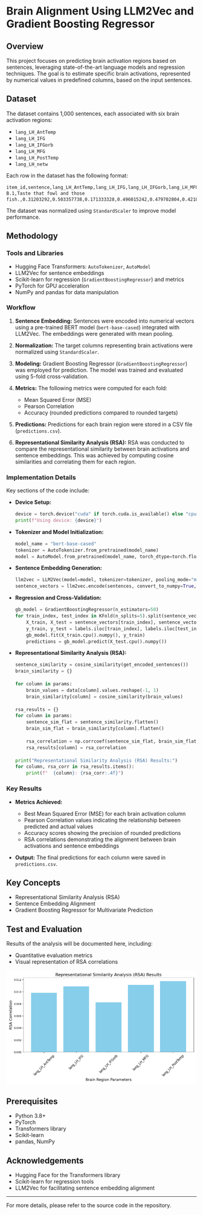 # Brain Alignment Using LLM2Vec and Gradient Boosting Regressor

## Overview
This project focuses on predicting brain activation regions based on sentences, leveraging state-of-the-art language models and regression techniques. The goal is to estimate specific brain activations, represented by numerical values in predefined columns, based on the input sentences.

## Dataset
The dataset contains 1,000 sentences, each associated with six brain activation regions:

- `lang_LH_AntTemp`
- `lang_LH_IFG`
- `lang_LH_IFGorb`
- `lang_LH_MFG`
- `lang_LH_PostTemp`
- `lang_LH_netw`

Each row in the dataset has the following format:

```
item_id,sentence,lang_LH_AntTemp,lang_LH_IFG,lang_LH_IFGorb,lang_LH_MFG,lang_LH_PostTemp,lang_LH_netw
B.1,Taste that fowl and those fish.,0.31203292,0.503357738,0.171333328,0.496015242,0.479702804,0.421033246
```

The dataset was normalized using `StandardScaler` to improve model performance.

## Methodology

### Tools and Libraries
- Hugging Face Transformers: `AutoTokenizer`, `AutoModel`
- LLM2Vec for sentence embeddings
- Scikit-learn for regression (`GradientBoostingRegressor`) and metrics
- PyTorch for GPU acceleration
- NumPy and pandas for data manipulation

### Workflow
1. **Sentence Embedding:**
   Sentences were encoded into numerical vectors using a pre-trained BERT model (`bert-base-cased`) integrated with LLM2Vec. The embeddings were generated with mean pooling.

2. **Normalization:**
   The target columns representing brain activations were normalized using `StandardScaler`.

3. **Modeling:**
   Gradient Boosting Regressor (`GradientBoostingRegressor`) was employed for prediction. The model was trained and evaluated using 5-fold cross-validation.

4. **Metrics:**
   The following metrics were computed for each fold:
   - Mean Squared Error (MSE)
   - Pearson Correlation
   - Accuracy (rounded predictions compared to rounded targets)

5. **Predictions:**
   Predictions for each brain region were stored in a CSV file (`predictions.csv`).

6. **Representational Similarity Analysis (RSA):**
   RSA was conducted to compare the representational similarity between brain activations and sentence embeddings. This was achieved by computing cosine similarities and correlating them for each region.

### Implementation Details
Key sections of the code include:

- **Device Setup:**
  ```python
  device = torch.device("cuda" if torch.cuda.is_available() else "cpu")
  print(f"Using device: {device}")
  ```

- **Tokenizer and Model Initialization:**
  ```python
  model_name = "bert-base-cased"
  tokenizer = AutoTokenizer.from_pretrained(model_name)
  model = AutoModel.from_pretrained(model_name, torch_dtype=torch.float16)
  ```

- **Sentence Embedding Generation:**
  ```python
  llm2vec = LLM2Vec(model=model, tokenizer=tokenizer, pooling_mode="mean")
  sentence_vectors = llm2vec.encode(sentences, convert_to_numpy=True, device=device)
  ```

- **Regression and Cross-Validation:**
  ```python
  gb_model = GradientBoostingRegressor(n_estimators=50)
  for train_index, test_index in KFold(n_splits=5).split(sentence_vectors):
      X_train, X_test = sentence_vectors[train_index], sentence_vectors[test_index]
      y_train, y_test = labels.iloc[train_index], labels.iloc[test_index]
      gb_model.fit(X_train.cpu().numpy(), y_train)
      predictions = gb_model.predict(X_test.cpu().numpy())
  ```

- **Representational Similarity Analysis (RSA):**
  ```python
  sentence_similarity = cosine_similarity(get_encoded_sentences())
  brain_similarity = {}

  for column in params:
      brain_values = data[column].values.reshape(-1, 1)
      brain_similarity[column] = cosine_similarity(brain_values)

  rsa_results = {}
  for column in params:
      sentence_sim_flat = sentence_similarity.flatten()
      brain_sim_flat = brain_similarity[column].flatten()

      rsa_correlation = np.corrcoef(sentence_sim_flat, brain_sim_flat)[0, 1]
      rsa_results[column] = rsa_correlation

  print("Representational Similarity Analysis (RSA) Results:")
  for column, rsa_corr in rsa_results.items():
      print(f"  {column}: {rsa_corr:.4f}")
  ```

### Key Results
- **Metrics Achieved:**
  - Best Mean Squared Error (MSE) for each brain activation column
  - Pearson Correlation values indicating the relationship between predicted and actual values
  - Accuracy scores showing the precision of rounded predictions
  - RSA correlations demonstrating the alignment between brain activations and sentence embeddings

- **Output:**
  The final predictions for each column were saved in `predictions.csv`.

## Key Concepts
- Representational Similarity Analysis (RSA)
- Sentence Embedding Alignment
- Gradient Boosting Regressor for Multivariate Prediction

## Test and Evaluation
Results of the analysis will be documented here, including:
- Quantitative evaluation metrics
- Visual representation of RSA correlations

![Placeholder for RSA Results Visualization](./brain_alignment.png)

## Prerequisites
- Python 3.8+
- PyTorch
- Transformers library
- Scikit-learn
- pandas, NumPy

## Acknowledgements
- Hugging Face for the Transformers library
- Scikit-learn for regression tools
- LLM2Vec for facilitating sentence embedding alignment

---
For more details, please refer to the source code in the repository.
